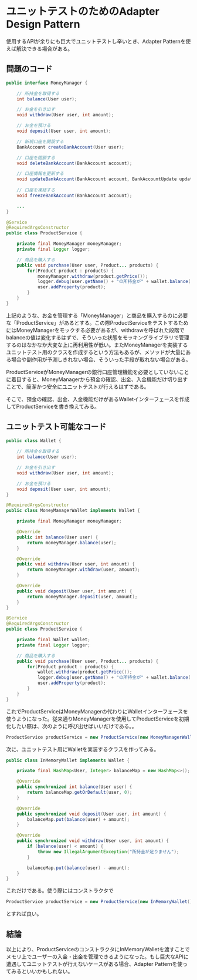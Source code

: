 # ユニットテストのためのAdapter Design Pattern

使用するAPIが余りにも巨大でユニットテストし辛いとき、Adapter Patternを使えば解決できる場合がある。

## 問題のコード

```java
public interface MoneyManager {

    // 所持金を取得する
    int balance(User user);

    // お金を引き出す
    void withdraw(User user, int amount);

    // お金を預ける
    void deposit(User user, int amount);

    // 新規口座を開設する
    BankAccount createBankAccount(User user);

    // 口座を閉鎖する
    void deleteBankAccount(BankAccount account);

    // 口座情報を更新する
    void updateBankAccount(BankAccount account, BankAccountUpdate update);
    
    // 口座を凍結する
    void freezeBankAccount(BankAccount account);

    ...
}
```

```java
@Service
@RequiredArgsConstructor
public class ProductService {

    private final MoneyManager moneyManager;
    private final Logger logger;

    // 商品を購入する
    public void purchase(User user, Product... products) {
        for(Product product : products) {
            moneyManager.withdraw(product.getPrice());
            logger.debug(user.getName() + "の所持金が" + wallet.balance(user) + "になりました");
            user.addProperty(product);
        }
    }
}
```

上記のような、お金を管理する「MoneyManager」と商品を購入するのに必要な「ProductService」があるとする。この際ProductServiceをテストするためにはMoneyManagerをモックする必要があるが、withdrawを呼ばれた段階でbalanceの値は変化するはずで、そういった状態をモッキングライブラリで管理するのはなかなか大変な上に再利用性が低い。またMoneyManagerを実装するユニットテスト用のクラスを作成するという方法もあるが、メソッドが大量にある場合や副作用が予測しきれない場合、そういった手段が取れない場合がある。

ProductServiceがMoneyManagerの銀行口座管理機能を必要としていないことに着目すると、MoneyManagerから預金の確認、出金、入金機能だけ切り出すことで、簡潔かつ安全にユニットテストが行えるはずである。

そこで、預金の確認、出金、入金機能だけがあるWalletインターフェースを作成してProductServiceを書き換えてみる。

## ユニットテスト可能なコード

```java
public class Wallet {
    
    // 所持金を取得する
    int balance(User user);

    // お金を引き出す
    void withdraw(User user, int amount);

    // お金を預ける
    void deposit(User user, int amount);
}
```

```java
@RequiredArgsConstructor
public class MoneyManagerWallet implements Wallet {

    private final MoneyManager moneyManager;

    @Override
    public int balance(User user) {
        return moneyManager.balance(user);
    }

    @Override
    public void withdraw(User user, int amount) {
        return moneyManager.withdraw(user, amount);
    }

    @Override
    public void deposit(User user, int amount) {
        return moneyManager.deposit(user, amount);
    }
}
```

```java
@Service
@RequiredArgsConstructor
public class ProductService {

    private final Wallet wallet;
    private final Logger logger;

    // 商品を購入する
    public void purchase(User user, Product... products) {
        for(Product product : products) {
            wallet.withdraw(product.getPrice());
            logger.debug(user.getName() + "の所持金が" + wallet.balance(user) + "になりました");
            user.addProperty(product);
        }
    }
}
```

これでProductServiceはMoneyManagerの代わりにWalletインターフェースを使うようになった。従来通りMoneyManagerを使用してProductServiceを初期化したい際は、次のように呼び出せばいいだけである。。

```java
ProductService productService = new ProductService(new MoneyManagerWallet(...), logger);
```

次に、ユニットテスト用にWalletを実装するクラスを作ってみる。

```java
public class InMemoryWallet implements Wallet {

    private final HashMap<User, Integer> balanceMap = new HashMap<>();

    @Override
    public synchronized int balance(User user) {
        return balanceMap.getOrDefault(user, 0);
    }

    @Override
    public synchronized void deposit(User user, int amount) {
        balanceMap.put(balance(user) + amount);
    }

    @Override
    public synchronized void withdraw(User user, int amount) {
        if (balance(user) < amount) {
            throw new IllegalArgumentException("所持金が足りません");
        }

        balanceMap.put(balance(user) - amount);
    }
}
```

これだけである。使う際にはコンストラクタで

```java
ProductService productService = new ProductService(new InMemoryWallet(), logger);
```

とすれば良い。

## 結論

以上により、ProductServiceのコンストラクタにInMemoryWalletを渡すことでメモリ上でユーザーの入金・出金を管理できるようになった。もし巨大なAPIに遭遇してユニットテストが行えないケースがある場合、Adapter Patternを使ってみるといいかもしれない。
